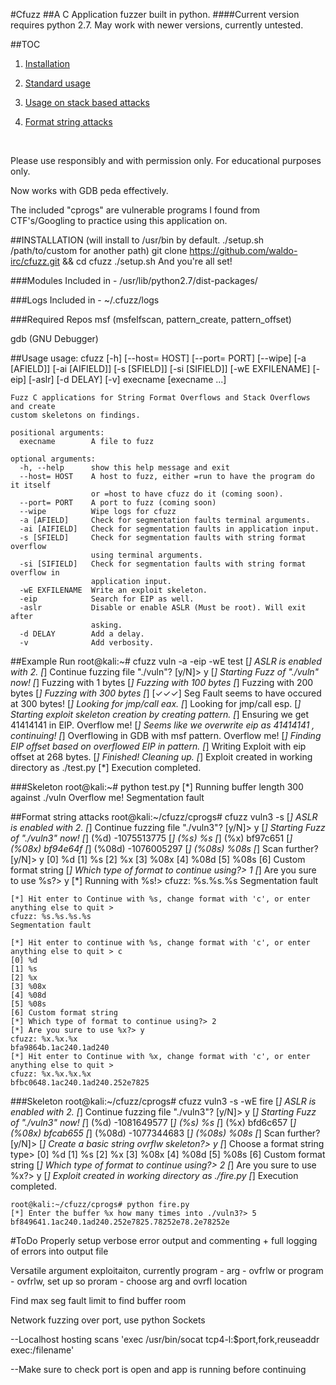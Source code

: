 #Cfuzz
##A C Application fuzzer built in python.
####Current version requires python 2.7.  May work with newer versions, currently untested.

##TOC

1. [Installation](https://github.com/waldo-irc/cfuzz#installation-will-install-to-usrbin-by-default--setupsh-pathtocustom-for-another-path)

2. [Standard usage](https://github.com/waldo-irc/cfuzz#usage)

3. [Usage on stack based attacks](https://github.com/waldo-irc/cfuzz#example-run)

4. [Format string attacks](https://github.com/waldo-irc/cfuzz#format-string-attacks)

<br />

Please use responsibly and with permission only. For educational purposes only.

Now works with GDB peda effectively. 

The included "cprogs" are vulnerable programs I found from CTF's/Googling to practice using this application on.  

##INSTALLATION (will install to /usr/bin by default.  ./setup.sh /path/to/custom for another path)
    git clone https://github.com/waldo-irc/cfuzz.git && cd cfuzz
    ./setup.sh
    And you're all set!

###Modules Included in -
/usr/lib/python2.7/dist-packages/

###Logs Included in - 
~/.cfuzz/logs

###Required Repos
msf (msfelfscan, pattern_create, pattern_offset)

gdb (GNU Debugger)

##Usage
    usage: cfuzz [-h] [--host= HOST] [--port= PORT] [--wipe] [-a [AFIELD]]
                 [-ai [AIFIELD]] [-s [SFIELD]] [-si [SIFIELD]] [-wE EXFILENAME]
                 [-eip] [-aslr] [-d DELAY] [-v]
                 execname [execname ...]

    Fuzz C applications for String Format Overflows and Stack Overflows and create
    custom skeletons on findings.

    positional arguments:
      execname        A file to fuzz

    optional arguments:
      -h, --help      show this help message and exit
      --host= HOST    A host to fuzz, either =run to have the program do it itself
                      or =host to have cfuzz do it (coming soon).
      --port= PORT    A port to fuzz (coming soon)
      --wipe          Wipe logs for cfuzz
      -a [AFIELD]     Check for segmentation faults terminal arguments.
      -ai [AIFIELD]   Check for segmentation faults in application input.
      -s [SFIELD]     Check for segmentation faults with string format overflow
                      using terminal arguments.
      -si [SIFIELD]   Check for segmentation faults with string format overflow in
                      application input.
      -wE EXFILENAME  Write an exploit skeleton.
      -eip            Search for EIP as well.
      -aslr           Disable or enable ASLR (Must be root). Will exit after
                      asking.
      -d DELAY        Add a delay.
      -v              Add verbosity.

##Example Run
    root@kali:~# cfuzz vuln -a -eip -wE test
    [*] ASLR is enabled with 2.
    [*] Continue fuzzing file "./vuln"? [y/N]> y
    [*] Starting Fuzz of "./vuln" now!
    [*] Fuzzing with 1 bytes
    [*] Fuzzing with 100 bytes
    [*] Fuzzing with 200 bytes
    [*] Fuzzing with 300 bytes
    [*] [✓✓✓] Seg Fault seems to have occured at 300 bytes!
    [*] Looking for jmp/call eax.
    [*] Looking for jmp/call esp.
    [*] Starting exploit skeleton creation by creating pattern.
    [*] Ensuring we get 41414141 in EIP.
    Overflow me! 
    [*] Seems like we overwrite eip as 41414141 , continuing!
    [*] Overflowing in GDB with msf pattern.
    Overflow me! 
    [*] Finding EIP offset based on overflowed EIP in pattern.
    [*] Writing Exploit with eip offset at 268 bytes.
    [*] Finished! Cleaning up.
    [*] Exploit created in working directory as ./test.py
    [*] Execution completed.

###Skeleton
    root@kali:~# python test.py 
    [*] Running buffer length 300 against ./vuln
    Overflow me! 
    Segmentation fault

##Format string attacks
    root@kali:~/cfuzz/cprogs# cfuzz vuln3 -s
    [*] ASLR is enabled with 2.
    [*] Continue fuzzing file "./vuln3"? [y/N]> y
    [*] Starting Fuzz of "./vuln3" now!
    [*] (%d) -1075513775
    [*] (%s) %s
    [*] (%x) bf97c651
    [*] (%08x) bf94e64f
    [*] (%08d) -1076005297
    [*] (%08s)     %08s
    [*] Scan further? [y/N]> y
    [0] %d
    [1] %s
    [2] %x
    [3] %08x
    [4] %08d
    [5] %08s
    [6] Custom format string
    [*] Which type of format to continue using?> 1
    [*] Are you sure to use %s?> y
    [*] Running with %s!> 
    cfuzz: %s.%s.%s
    Segmentation fault

    [*] Hit enter to Continue with %s, change format with 'c', or enter anything else to quit > 
    cfuzz: %s.%s.%s.%s
    Segmentation fault

    [*] Hit enter to continue with %s, change format with 'c', or enter anything else to quit > c
    [0] %d
    [1] %s
    [2] %x
    [3] %08x
    [4] %08d
    [5] %08s
    [6] Custom format string
    [*] Which type of format to continue using?> 2
    [*] Are you sure to use %x?> y
    cfuzz: %x.%x.%x
    bfa9864b.1ac240.1ad240
    [*] Hit enter to Continue with %x, change format with 'c', or enter anything else to quit > 
    cfuzz: %x.%x.%x.%x
    bfbc0648.1ac240.1ad240.252e7825

###Skeleton
    root@kali:~/cfuzz/cprogs# cfuzz vuln3 -s -wE fire
    [*] ASLR is enabled with 2.
    [*] Continue fuzzing file "./vuln3"? [y/N]> y
    [*] Starting Fuzz of "./vuln3" now!
    [*] (%d) -1081649577
    [*] (%s) %s
    [*] (%x) bfd6c657
    [*] (%08x) bfcab655
    [*] (%08d) -1077344683
    [*] (%08s)     %08s
    [*] Scan further? [y/N]> 
    [*] Create a basic string ovrflw skeleton?> y
    [*] Choose a format string type> 
    [0] %d
    [1] %s
    [2] %x
    [3] %08x
    [4] %08d
    [5] %08s
    [6] Custom format string
    [*] Which type of format to continue using?> 2
    [*] Are you sure to use %x?> y
    [*] Exploit created in working directory as ./fire.py
    [*] Execution completed.

    root@kali:~/cfuzz/cprogs# python fire.py 
    [*] Enter the buffer %x how many times into ./vuln3?> 5
    bf849641.1ac240.1ad240.252e7825.78252e78.2e78252e

#ToDo
Properly setup verbose error output and commenting + full logging of errors into output file

Versatile argument exploitaiton, currently program - arg - ovfrlw or program - ovfrlw, set up so proram - choose arg and ovrfl location

Find max seg fault limit to find buffer room

Network fuzzing over port, use python Sockets

--Localhost hosting scans 'exec /usr/bin/socat tcp4-l:$port,fork,reuseaddr exec:/filename'

--Make sure to check port is open and app is running before continuing

